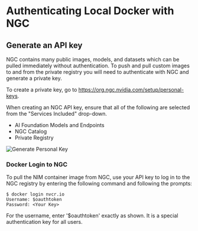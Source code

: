 # Authenticating Local Docker with NGC

## Generate an API key

NGC contains many public images, models, and datasets which can be pulled immediately without authentication.
To push and pull custom images to and from the private registry you will need to authenticate with NGC and generate a private key.

To create a private key, go to https://org.ngc.nvidia.com/setup/personal-keys.

When creating an NGC API key, ensure that all of the following are selected from the "Services Included" drop-down.
- AI Foundation Models and Endpoints
- NGC Catalog
- Private Registry

![Generate Personal Key](./images/generate_personal_key.png)

### Docker Login to NGC

To pull the NIM container image from NGC, use your API key to log in to the NGC registry by entering the following command and following the prompts:
```shell
$ docker login nvcr.io
Username: $oauthtoken
Password: <Your Key>
```
For the username, enter '$oauthtoken' exactly as shown. It is a special authentication key for all users.
